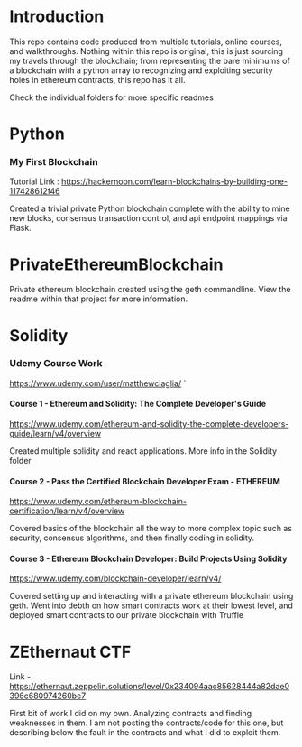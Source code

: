 # Introduction
This repo contains code produced from multiple tutorials, online courses, and walkthroughs. Nothing within this repo is original, this is just sourcing my travels through the blockchain; from representing the bare minimums of a blockchain with a python array to recognizing and exploiting security holes in ethereum contracts, this repo has it all.

Check the individual folders for more specific readmes

# Python
### My First Blockchain
Tutorial Link : https://hackernoon.com/learn-blockchains-by-building-one-117428612f46

Created a trivial private Python blockchain complete with the ability to mine new blocks, consensus transaction control, and api endpoint mappings via Flask. 


# PrivateEthereumBlockchain

Private ethereum blockchain created using the geth commandline. View the readme within that project for more information. 

# Solidity
### Udemy Course Work
https://www.udemy.com/user/matthewciaglia/
`
#### Course 1 - Ethereum and Solidity: The Complete Developer's Guide

https://www.udemy.com/ethereum-and-solidity-the-complete-developers-guide/learn/v4/overview

Created multiple solidity and react applications. More info in the Solidity folder


#### Course 2 - Pass the Certified Blockchain Developer Exam - ETHEREUM

https://www.udemy.com/ethereum-blockchain-certification/learn/v4/overview

Covered basics of the blockchain all the way to more complex topic such as security, consensus algorithms, and then finally coding in solidity.

#### Course 3 - Ethereum Blockchain Developer: Build Projects Using Solidity

https://www.udemy.com/blockchain-developer/learn/v4/

Covered setting up and interacting with a private ethereum blockchain using geth. Went into debth on how smart contracts work at their lowest level, and deployed smart contracts to our private blockchain with Truffle

# ZEthernaut CTF 
Link - https://ethernaut.zeppelin.solutions/level/0x234094aac85628444a82dae0396c680974260be7

First bit of work I did on my own. Analyzing contracts and finding weaknesses in them. I am not posting the contracts/code for this one, but describing below the fault in the contracts and what I did to exploit them.
